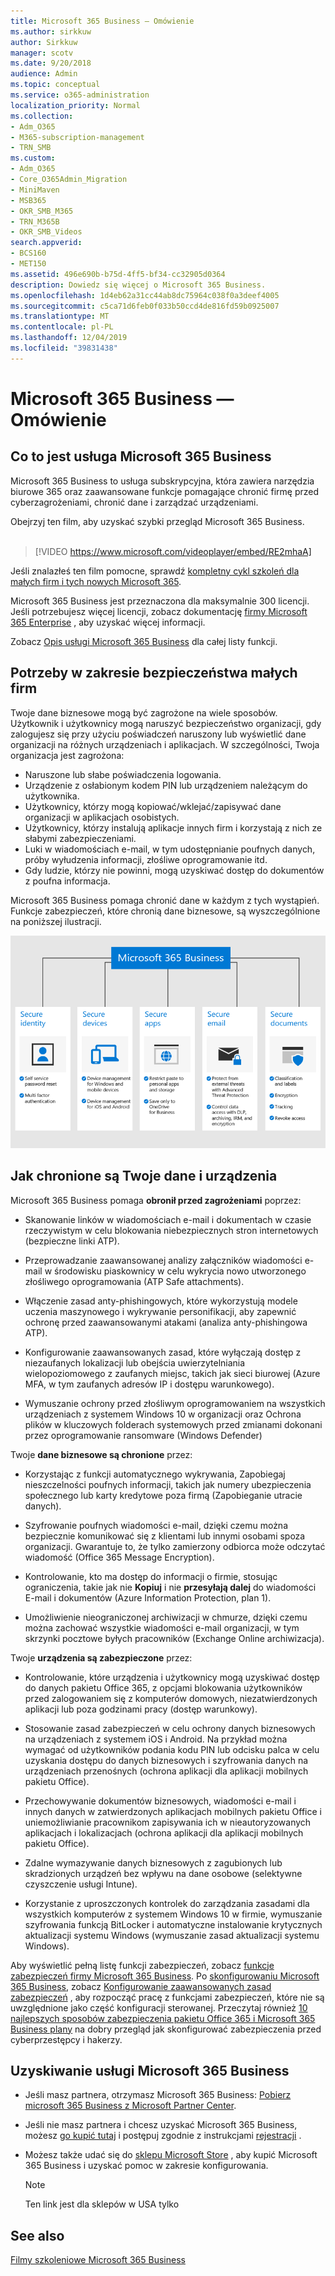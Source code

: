 ```yaml
---
title: Microsoft 365 Business — Omówienie
ms.author: sirkkuw
author: Sirkkuw
manager: scotv
ms.date: 9/20/2018
audience: Admin
ms.topic: conceptual
ms.service: o365-administration
localization_priority: Normal
ms.collection:
- Adm_O365
- M365-subscription-management
- TRN_SMB
ms.custom:
- Adm_O365
- Core_O365Admin_Migration
- MiniMaven
- MSB365
- OKR_SMB_M365
- TRN_M365B
- OKR_SMB_Videos
search.appverid:
- BCS160
- MET150
ms.assetid: 496e690b-b75d-4ff5-bf34-cc32905d0364
description: Dowiedz się więcej o Microsoft 365 Business.
ms.openlocfilehash: 1d4eb62a31cc44ab8dc75964c038f0a3deef4005
ms.sourcegitcommit: c5ca71d6feb0f033b50ccd4de816fd59b0925007
ms.translationtype: MT
ms.contentlocale: pl-PL
ms.lasthandoff: 12/04/2019
ms.locfileid: "39831438"
---
```

# <a name="overview-of-microsoft-365-business"></a>Microsoft 365 Business — Omówienie

## <a name="what-is-microsoft-365-business"></a>Co to jest usługa Microsoft 365 Business

Microsoft 365 Business to usługa subskrypcyjna, która zawiera narzędzia biurowe 365 oraz zaawansowane funkcje pomagające chronić firmę przed cyberzagrożeniami, chronić dane i zarządzać urządzeniami.

Obejrzyj ten film, aby uzyskać szybki przegląd Microsoft 365 Business.<br><br>

> [!VIDEO https://www.microsoft.com/videoplayer/embed/RE2mhaA] 
  
Jeśli znalazłeś ten film pomocne, sprawdź [kompletny cykl szkoleń dla małych firm i tych nowych Microsoft 365](https://support.office.com/article/6ab4bbcd-79cf-4000-a0bd-d42ce4d12816). 

Microsoft 365 Business jest przeznaczona dla maksymalnie 300 licencji. Jeśli potrzebujesz więcej licencji, zobacz dokumentację [firmy Microsoft 365 Enterprise](https://go.microsoft.com/fwlink/p/?linkid=860986) , aby uzyskać więcej informacji.

Zobacz [Opis usługi Microsoft 365 Business](https://docs.microsoft.com/office365/servicedescriptions/microsoft-365-service-descriptions/microsoft-365-business-service-description) dla całej listy funkcji.
  
## <a name="small-business-security-needs"></a>Potrzeby w zakresie bezpieczeństwa małych firm

Twoje dane biznesowe mogą być zagrożone na wiele sposobów. Użytkownik i użytkownicy mogą naruszyć bezpieczeństwo organizacji, gdy zalogujesz się przy użyciu poświadczeń naruszony lub wyświetlić dane organizacji na różnych urządzeniach i aplikacjach. W szczególności, Twoja organizacja jest zagrożona:

- Naruszone lub słabe poświadczenia logowania.
- Urządzenie z osłabionym kodem PIN lub urządzeniem należącym do użytkownika.
- Użytkownicy, którzy mogą kopiować/wklejać/zapisywać dane organizacji w aplikacjach osobistych.
- Użytkownicy, którzy instalują aplikacje innych firm i korzystają z nich ze słabymi zabezpieczeniami.
- Luki w wiadomościach e-mail, w tym udostępnianie poufnych danych, próby wyłudzenia informacji, złośliwe oprogramowanie itd.
- Gdy ludzie, którzy nie powinni, mogą uzyskiwać dostęp do dokumentów z poufna informacja.

Microsoft 365 Business pomaga chronić dane w każdym z tych wystąpień. Funkcje zabezpieczeń, które chronią dane biznesowe, są wyszczególnione na poniższej ilustracji.

![Postać, która pokazuje, jak M365B chroni Twoją firmę.](media/m365businessvalueadd.png)

## <a name="how-your-data-and-devices-are-protected"></a>Jak chronione są Twoje dane i urządzenia

Microsoft 365 Business pomaga **obronił przed zagrożeniami** poprzez:

- Skanowanie linków w wiadomościach e-mail i dokumentach w czasie rzeczywistym w celu blokowania niebezpiecznych stron internetowych (bezpieczne linki ATP).

- Przeprowadzanie zaawansowanej analizy załączników wiadomości e-mail w środowisku piaskownicy w celu wykrycia nowo utworzonego złośliwego oprogramowania (ATP Safe attachments). 

- Włączenie zasad anty-phishingowych, które wykorzystują modele uczenia maszynowego i wykrywanie personifikacji, aby zapewnić ochronę przed zaawansowanymi atakami (analiza anty-phishingowa ATP). 

- Konfigurowanie zaawansowanych zasad, które wyłączają dostęp z niezaufanych lokalizacji lub obejścia uwierzytelniania wielopoziomowego z zaufanych miejsc, takich jak sieci biurowej (Azure MFA, w tym zaufanych adresów IP i dostępu warunkowego). 

- Wymuszanie ochrony przed złośliwym oprogramowaniem na wszystkich urządzeniach z systemem Windows 10 w organizacji oraz Ochrona plików w kluczowych folderach systemowych przed zmianami dokonani przez oprogramowanie ransomware (Windows Defender)

Twoje **dane biznesowe są chronione** przez:

- Korzystając z funkcji automatycznego wykrywania, Zapobiegaj nieszczelności poufnych informacji, takich jak numery ubezpieczenia społecznego lub karty kredytowe poza firmą (Zapobieganie utracie danych). 

- Szyfrowanie poufnych wiadomości e-mail, dzięki czemu można bezpiecznie komunikować się z klientami lub innymi osobami spoza organizacji. Gwarantuje to, że tylko zamierzony odbiorca może odczytać wiadomość (Office 365 Message Encryption).

- Kontrolowanie, kto ma dostęp do informacji o firmie, stosując ograniczenia, takie jak nie **Kopiuj** i nie **przesyłają dalej** do wiadomości E-mail i dokumentów (Azure Information Protection, plan 1).

- Umożliwienie nieograniczonej archiwizacji w chmurze, dzięki czemu można zachować wszystkie wiadomości e-mail organizacji, w tym skrzynki pocztowe byłych pracowników (Exchange Online archiwizacja).

Twoje **urządzenia są zabezpieczone** przez:

- Kontrolowanie, które urządzenia i użytkownicy mogą uzyskiwać dostęp do danych pakietu Office 365, z opcjami blokowania użytkowników przed zalogowaniem się z komputerów domowych, niezatwierdzonych aplikacji lub poza godzinami pracy (dostęp warunkowy).

- Stosowanie zasad zabezpieczeń w celu ochrony danych biznesowych na urządzeniach z systemem iOS i Android. Na przykład można wymagać od użytkowników podania kodu PIN lub odcisku palca w celu uzyskania dostępu do danych biznesowych i szyfrowania danych na urządzeniach przenośnych (ochrona aplikacji dla aplikacji mobilnych pakietu Office).

- Przechowywanie dokumentów biznesowych, wiadomości e-mail i innych danych w zatwierdzonych aplikacjach mobilnych pakietu Office i uniemożliwianie pracownikom zapisywania ich w nieautoryzowanych aplikacjach i lokalizacjach (ochrona aplikacji dla aplikacji mobilnych pakietu Office).

- Zdalne wymazywanie danych biznesowych z zagubionych lub skradzionych urządzeń bez wpływu na dane osobowe (selektywne czyszczenie usługi Intune).

- Korzystanie z uproszczonych kontrolek do zarządzania zasadami dla wszystkich komputerów z systemem Windows 10 w firmie, wymuszanie szyfrowania funkcją BitLocker i automatyczne instalowanie krytycznych aktualizacji systemu Windows (wymuszanie zasad aktualizacji systemu Windows).

Aby wyświetlić pełną listę funkcji zabezpieczeń, zobacz [funkcje zabezpieczeń firmy Microsoft 365 Business](security-features.md). Po [skonfigurowaniu Microsoft 365 Business](set-up.md), zobacz [Konfigurowanie zaawansowanych zasad zabezpieczeń](set-up-advanced-security.md) , aby rozpocząć pracę z funkcjami zabezpieczeń, które nie są uwzględnione jako część konfiguracji sterowanej. Przeczytaj również [10 najlepszych sposobów zabezpieczenia pakietu Office 365 i Microsoft 365 Business plany](https://docs.microsoft.com/office365/admin/security-and-compliance/secure-your-business-data) na dobry przegląd jak skonfigurować zabezpieczenia przed cyberprzestępcy i hakerzy.

## <a name="get-microsoft-365-business"></a>Uzyskiwanie usługi Microsoft 365 Business

- Jeśli masz partnera, otrzymasz Microsoft 365 Business: [Pobierz microsoft 365 Business z Microsoft Partner Center](get-microsoft-365-business.md#get-microsoft-365-business-from-microsoft-partner-center).

- Jeśli nie masz partnera i chcesz uzyskać Microsoft 365 Business, możesz [go kupić tutaj](https://www.microsoft.com/microsoft-365/business) i postępuj zgodnie z instrukcjami [rejestracji](sign-up.md) .

- Możesz także udać się do [sklepu Microsoft Store](https://www.microsoft.com/en-us/store/locations/find-a-store?icid=gm_fy18_hol_bopis_feature3&CustomerIntent=Consumer) , aby kupić Microsoft 365 Business i uzyskać pomoc w zakresie konfigurowania.

    > [!NOTE]
    > Ten link jest dla sklepów w USA tylko

## <a name="see-also"></a>See also

[Filmy szkoleniowe Microsoft 365 Business](https://support.office.com/article/6ab4bbcd-79cf-4000-a0bd-d42ce4d12816)
